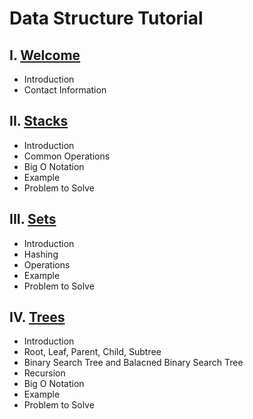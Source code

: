 # Data Structure Tutorial
## I. [Welcome](Welcome.md)
* Introduction
* Contact Information
## II. [Stacks](Stacks.md)
* Introduction
* Common Operations
* Big O Notation
* Example
* Problem to Solve
## III. [Sets](Sets.md)
* Introduction
* Hashing
* Operations
* Example
* Problem to Solve
## IV. [Trees](Trees.md)
* Introduction
* Root, Leaf, Parent, Child, Subtree
* Binary Search Tree and Balacned Binary Search Tree
* Recursion
* Big O Notation
* Example
* Problem to Solve